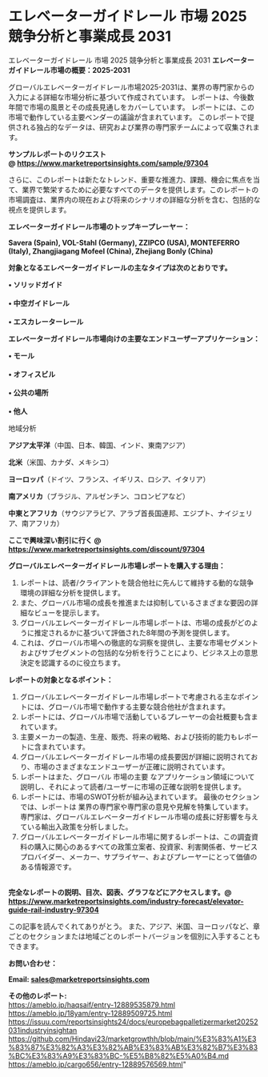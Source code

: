 # エレベーターガイドレール 市場 2025 競争分析と事業成長 2031
エレベーターガイドレール 市場 2025 競争分析と事業成長 2031
<strong><b>エレベーターガイドレール市場の概要：2025-2031</b></strong>

グローバルエレベーターガイドレール市場2025-2031は、業界の専門家からの入力による詳細な市場分析に基づいて作成されています。 レポートは、今後数年間で市場の風景とその成長見通しをカバーしています。 レポートには、この市場で動作している主要ベンダーの議論が含まれています。 このレポートで提供される独占的なデータは、研究および業界の専門家チームによって収集されます。

<strong>サンプルレポートのリクエスト @ <a href=https://www.marketreportsinsights.com/sample/97304>https://www.marketreportsinsights.com/sample/97304</a></strong>

さらに、このレポートは新たなトレンド、重要な推進力、課題、機会に焦点を当て、業界で繁栄するために必要なすべてのデータを提供します。このレポートの市場調査は、業界内の現在および将来のシナリオの詳細な分析を含む、包括的な視点を提供します。

<strong>エレベーターガイドレール市場のトップキープレーヤー：</strong>

<strong>Savera (Spain), VOL-Stahl (Germany), ZZIPCO (USA), MONTEFERRO (Italy), Zhangjiagang Mofeel (China), Zhejiang Bonly (China)</strong>

<strong><b>対象となるエレベーターガイドレールの主なタイプは次のとおりです。</b></strong>

<strong>• ソリッドガイド<br><br>• 中空ガイドレール<br><br>• エスカレーターレール</strong>

<strong><b>エレベーターガイドレール市場向けの主要なエンドユーザーアプリケーション：</b></strong>

<strong>• モール<br><br>• オフィスビル<br><br>• 公共の場所<br><br>• 他人</strong>

 地域分析

<strong><b>アジア太平洋</b></strong>（中国、日本、韓国、インド、東南アジア）

<strong><b>北米</b></strong>（米国、カナダ、メキシコ）

<strong><b>ヨーロッパ</b></strong>（ドイツ、フランス、イギリス、ロシア、イタリア）

<strong><b>南アメリカ</b></strong>（ブラジル、アルゼンチン、コロンビアなど）

<strong><b>中東とアフリカ</b></strong>（サウジアラビア、アラブ首長国連邦、エジプト、ナイジェリア、南アフリカ）

<strong>ここで興味深い割引に行く @ <a href=https://www.marketreportsinsights.com/discount/97304>https://www.marketreportsinsights.com/discount/97304</a></strong>

<strong><b>グローバルエレベーターガイドレール市場レポートを購入する理由：</b></strong>
<ol>
  <li>レポートは、読者/クライアントを競合他社に先んじて維持する動的な競争環境の詳細な分析を提供します。</li>
  <li>また、グローバル市場の成長を推進または抑制しているさまざまな要因の詳細なビューを提示します。</li>
  <li>グローバルエレベーターガイドレール市場レポートは、市場の成長がどのように推定されるかに基づいて評価された8年間の予測を提供します。</li>
  <li>これは、グローバル市場への徹底的な洞察を提供し、主要な市場セグメントおよびサブセグメントの包括的な分析を行うことにより、ビジネス上の意思決定を認識するのに役立ちます。</li>
</ol>
<strong><b>レポートの対象となるポイント：</b></strong>
<ol>
  <li>グローバルエレベーターガイドレール市場レポートで考慮される主なポイントには、グローバル市場で動作する主要な競合他社が含まれます。</li>
  <li>レポートには、グローバル市場で活動しているプレーヤーの会社概要も含まれています。</li>
  <li>主要メーカーの製造、生産、販売、将来の戦略、および技術的能力もレポートに含まれています。</li>
  <li>グローバルエレベーターガイドレール市場の成長要因が詳細に説明されており、市場のさまざまなエンドユーザーが正確に説明されています。</li>
  <li>レポートはまた、グローバル 市場の主要 なアプリケーション領域について説明し、それによって読者/ユーザーに市場の正確な説明を提供します。</li>
  <li>レポートには、市場のSWOT分析が組み込まれています。 最後のセクションでは、レポートは 業界の専門家や専門家の意見や見解を特集しています。 専門家は、グローバルエレベーターガイドレール市場の成長に好影響を与えている輸出入政策を分析しました。</li>
  <li>グローバルエレベーターガイドレール市場に関するレポートは、この調査資料の購入に関心のあるすべての政策立案者、投資家、利害関係者、サービスプロバイダー、メーカー、サプライヤー、およびプレーヤーにとって価値のある情報源です。</li>
</ol><br>
<strong>完全なレポートの説明、目次、図表、グラフなどにアクセスします。@ <a href=https://www.marketreportsinsights.com/industry-forecast/elevator-guide-rail-industry-97304>https://www.marketreportsinsights.com/industry-forecast/elevator-guide-rail-industry-97304</a></strong>

この記事を読んでくれてありがとう。 また、アジア、米国、ヨーロッパなど、章ごとのセクションまたは地域ごとのレポートバージョンを個別に入手することもできます。

<strong><b>お問い合わせ：</b></strong>

<strong>Email: </strong><a href=mailto:sales@marketreportsinsights.com><strong>sales@marketreportsinsights.com</strong></a>

<strong>その他のレポート:</strong>
<br>
<a href=https://ameblo.jp/haqsaif/entry-12889535879.html>https://ameblo.jp/haqsaif/entry-12889535879.html</a>
<br>
<a href=https://ameblo.jp/18yam/entry-12889509725.html>https://ameblo.jp/18yam/entry-12889509725.html</a>
<br>
<a href=https://issuu.com/reportsinsights24/docs/europebagpalletizermarket20252031industryinsightan>https://issuu.com/reportsinsights24/docs/europebagpalletizermarket20252031industryinsightan</a>
<br>
<a href=https://github.com/Hindavi23/marketgrowthh/blob/main/%E3%83%A1%E3%83%87%E3%82%A3%E3%82%AB%E3%83%AB%E3%82%B7%E3%83%BC%E3%83%A9%E3%83%BC-%E5%B8%82%E5%A0%B4.md>https://github.com/Hindavi23/marketgrowthh/blob/main/%E3%83%A1%E3%83%87%E3%82%A3%E3%82%AB%E3%83%AB%E3%82%B7%E3%83%BC%E3%83%A9%E3%83%BC-%E5%B8%82%E5%A0%B4.md</a>
<br>
<a href=https://ameblo.jp/cargo656/entry-12889576569.html>https://ameblo.jp/cargo656/entry-12889576569.html</a>"
